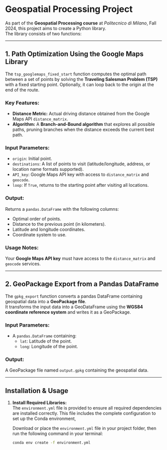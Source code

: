 # Geospatial Processing Project

As part of the **Geospatial Processing course** at *Politecnico di Milano*, Fall 2024, this project aims to create a Python library.  
The library consists of two functions:

---

## 1. Path Optimization Using the Google Maps Library

The `tsp_googlemaps_fixed_start` function computes the optimal path between a set of points by solving the **Traveling Salesman Problem (TSP)** with a fixed starting point. Optionally, it can loop back to the origin at the end of the route.

### Key Features:
- **Distance Metric:** Actual driving distance obtained from the Google Maps API `distance_matrix`.
- **Algorithm:** A **Branch-and-Bound algorithm** that explores all possible paths, pruning branches when the distance exceeds the current best path.

### **Input Parameters:**
- `origin`: Initial point.
- `destinations`: A list of points to visit (latitude/longitude, address, or location name formats supported).
- `API_key`: Google Maps API key with access to `distance_matrix` and `geocode`.
- `loop`: If `True`, returns to the starting point after visiting all locations.

### **Output:**
Returns a `pandas.DataFrame` with the following columns:
- Optimal order of points.
- Distance to the previous point (in kilometers).
- Latitude and longitude coordinates.
- Coordinate system to use.

### **Usage Notes:**
Your **Google Maps API key** must have access to the `distance_matrix` and `geocode` services.

---

## 2. GeoPackage Export from a Pandas DataFrame

The `gpkg_export` function converts a pandas DataFrame containing geospatial data into a **GeoPackage file**.  
It transforms the input data into a GeoDataFrame using the **WGS84 coordinate reference system** and writes it as a GeoPackage.

### **Input Parameters:**
- A `pandas.DataFrame` containing:
  - `lat`: Latitude of the point.
  - `long`: Longitude of the point.

### **Output:**
A GeoPackage file named `output.gpkg` containing the geospatial data.

---

## Installation & Usage

1. **Install Required Libraries:**  
   The `environment.yml` file is provided to ensure all required dependencies are installed correctly.
   This file includes the complete configuration to set up the Conda environment, 

   Download or place the `environment.yml` file in your project folder, then run the following command in your terminal:  
   ```bash
   conda env create -f environment.yml
